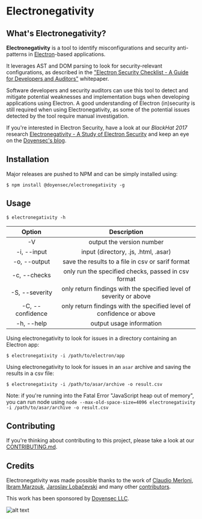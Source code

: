# Electronegativity

## What's Electronegativity?

**Electronegativity** is a tool to identify misconfigurations and security anti-patterns in [Electron](https://electronjs.org/)-based applications.

It leverages AST and DOM parsing to look for security-relevant configurations, as described in the ["Electron Security Checklist - A Guide for Developers and Auditors"](https://doyensec.com/resources/us-17-Carettoni-Electronegativity-A-Study-Of-Electron-Security-wp.pdf) whitepaper.

Software developers and security auditors can use this tool to detect and mitigate potential weaknesses and implementation bugs when developing applications using Electron. A good understanding of Electron (in)security is still required when using Electronegativity, as some of the potential issues detected by the tool require manual investigation.

If you're interested in Electron Security, have a look at our *BlackHat 2017* research [Electronegativity - A Study of Electron Security](https://doyensec.com/resources/us-17-Carettoni-Electronegativity-A-Study-Of-Electron-Security.pdf) and keep an eye on the [Doyensec's blog](http://blog.doyensec.com).

## Installation

Major releases are pushed to NPM and can be simply installed using:

```
$ npm install @doyensec/electronegativity -g
```

## Usage

```
$ electronegativity -h
```

|    Option    |                 Description                       |
|:------------:|:-------------------------------------------------:|
| -V           | output the version number                         |
| -i, --input  | input (directory, .js, .html, .asar)               |
| -o, --output | save the results to a file in csv or sarif format |
| -c, --checks | only run the specified checks, passed in csv format |
| -S, --severity | only return findings with the specified level of severity or above |
| -C, --confidence | only return findings with the specified level of confidence or above |
| -h, --help   | output usage information                          |


Using electronegativity to look for issues in a directory containing an Electron app:
```
$ electronegativity -i /path/to/electron/app
```

Using electronegativity to look for issues in an `asar` archive and saving the results in a csv file:
```
$ electronegativity -i /path/to/asar/archive -o result.csv
```

Note: if you're running into the Fatal Error "JavaScript heap out of memory", you can run node using ```node --max-old-space-size=4096 electronegativity -i /path/to/asar/archive -o result.csv```

## Contributing

If you're thinking about contributing to this project, please take a look at our [CONTRIBUTING.md](https://github.com/doyensec/electronegativity/blob/master/CONTRIBUTING.md).

## Credits

Electronegativity was made possible thanks to the work of [Claudio Merloni](https://github.com/p4p3r), [Ibram Marzouk](https://github.com/0xibram), [Jaroslav Lobačevski](https://github.com/JarLob) and many other [contributors](https://github.com/doyensec/electronegativity/graphs/contributors).

This work has been sponsored by [Doyensec LLC](https://www.doyensec.com).

![alt text](https://doyensec.com/images/logo.svg "Doyensec Logo")

